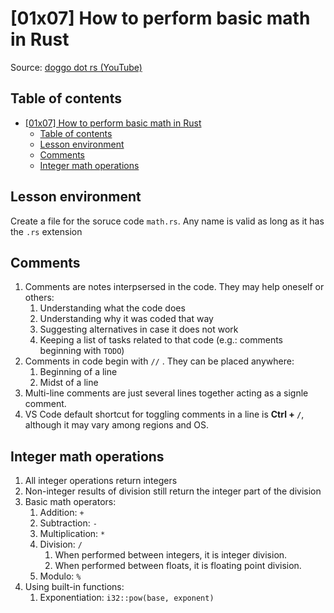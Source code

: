 # [01x07] How to perform basic math in Rust

Source: [doggo dot rs (YouTube)](https://www.youtube.com/watch?v=xOZ1h7gjeC4)

## Table of contents

- [\[01x07\] How to perform basic math in Rust](#01x07-how-to-perform-basic-math-in-rust)
  - [Table of contents](#table-of-contents)
  - [Lesson environment](#lesson-environment)
  - [Comments](#comments)
  - [Integer math operations](#integer-math-operations)

## Lesson environment

Create a file for the soruce code `math.rs`. Any name is valid as long as it has the `.rs` extension

## Comments

1. Comments are notes interpsersed in the code. They may help oneself or others:
   1. Understanding what the code does
   2. Understanding why it was coded that way
   3. Suggesting alternatives in case it does not work
   4. Keeping a list of tasks related to that code (e.g.: comments beginning with `TODO`)
2. Comments in code begin with `//` . They can be placed anywhere:
   1. Beginning of a line
   2. Midst of a line
3. Multi-line comments are just several lines together acting as a signle comment.
4. VS Code default shortcut for toggling comments in a line is **Ctrl + `/`**, although it may vary among regions and OS.

## Integer math operations

1. All integer operations return integers
2. Non-integer results of division still return the integer part of the division
3. Basic math operators:
   1. Addition: `+`
   2. Subtraction: `-`
   3. Multiplication: `*`
   4. Division: `/`
      1. When performed between integers, it is integer division.
      2. When performed between floats, it is floating point division.
   5. Modulo: `%`
4. Using built-in functions:
   1. Exponentiation: `i32::pow(base, exponent)`
